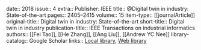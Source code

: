 date:: 2018
issue:: 4
extra:: Publisher: IEEE
title:: @Digital twin in industry: State-of-the-art
pages:: 2405–2415
volume:: 15
item-type:: [[journalArticle]]
original-title:: Digital twin in industry: State-of-the-art
short-title:: Digital twin in industry
publication-title:: IEEE Transactions on industrial informatics
authors:: [[Fei Tao]], [[He Zhang]], [[Ang Liu]], [[Andrew YC Nee]]
library-catalog:: Google Scholar
links:: [Local library](zotero://select/library/items/DEZCM85B), [Web library](https://www.zotero.org/users/6520516/items/DEZCM85B)

